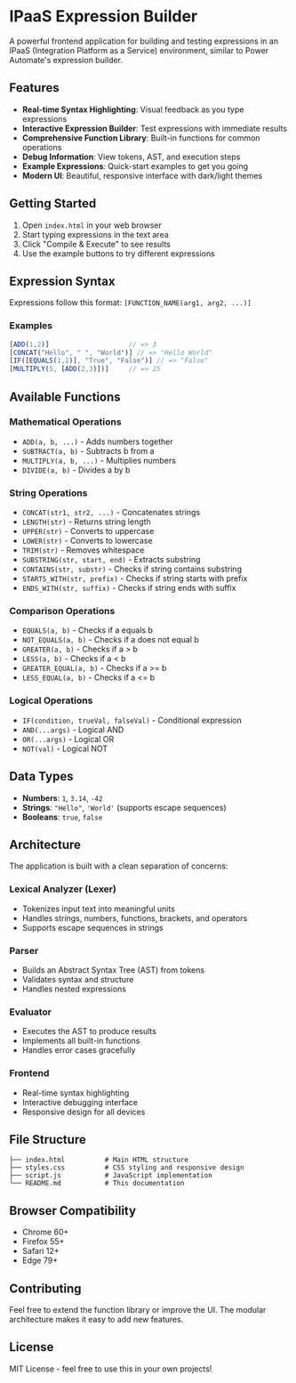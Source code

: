 # IPaaS Expression Builder

A powerful frontend application for building and testing expressions in an IPaaS (Integration Platform as a Service) environment, similar to Power Automate's expression builder.

## Features

- **Real-time Syntax Highlighting**: Visual feedback as you type expressions
- **Interactive Expression Builder**: Test expressions with immediate results
- **Comprehensive Function Library**: Built-in functions for common operations
- **Debug Information**: View tokens, AST, and execution steps
- **Example Expressions**: Quick-start examples to get you going
- **Modern UI**: Beautiful, responsive interface with dark/light themes

## Getting Started

1. Open `index.html` in your web browser
2. Start typing expressions in the text area
3. Click "Compile & Execute" to see results
4. Use the example buttons to try different expressions

## Expression Syntax

Expressions follow this format: `[FUNCTION_NAME(arg1, arg2, ...)]`

### Examples

```javascript
[ADD(1,2)]                    // => 3
[CONCAT("Hello", " ", "World")] // => "Hello World"
[IF([EQUALS(1,2)], "True", "False")] // => "False"
[MULTIPLY(5, [ADD(2,3)])]     // => 25
```

## Available Functions

### Mathematical Operations
- `ADD(a, b, ...)` - Adds numbers together
- `SUBTRACT(a, b)` - Subtracts b from a
- `MULTIPLY(a, b, ...)` - Multiplies numbers
- `DIVIDE(a, b)` - Divides a by b

### String Operations
- `CONCAT(str1, str2, ...)` - Concatenates strings
- `LENGTH(str)` - Returns string length
- `UPPER(str)` - Converts to uppercase
- `LOWER(str)` - Converts to lowercase
- `TRIM(str)` - Removes whitespace
- `SUBSTRING(str, start, end)` - Extracts substring
- `CONTAINS(str, substr)` - Checks if string contains substring
- `STARTS_WITH(str, prefix)` - Checks if string starts with prefix
- `ENDS_WITH(str, suffix)` - Checks if string ends with suffix

### Comparison Operations
- `EQUALS(a, b)` - Checks if a equals b
- `NOT_EQUALS(a, b)` - Checks if a does not equal b
- `GREATER(a, b)` - Checks if a > b
- `LESS(a, b)` - Checks if a < b
- `GREATER_EQUAL(a, b)` - Checks if a >= b
- `LESS_EQUAL(a, b)` - Checks if a <= b

### Logical Operations
- `IF(condition, trueVal, falseVal)` - Conditional expression
- `AND(...args)` - Logical AND
- `OR(...args)` - Logical OR
- `NOT(val)` - Logical NOT

## Data Types

- **Numbers**: `1`, `3.14`, `-42`
- **Strings**: `"Hello"`, `'World'` (supports escape sequences)
- **Booleans**: `true`, `false`

## Architecture

The application is built with a clean separation of concerns:

### Lexical Analyzer (Lexer)
- Tokenizes input text into meaningful units
- Handles strings, numbers, functions, brackets, and operators
- Supports escape sequences in strings

### Parser
- Builds an Abstract Syntax Tree (AST) from tokens
- Validates syntax and structure
- Handles nested expressions

### Evaluator
- Executes the AST to produce results
- Implements all built-in functions
- Handles error cases gracefully

### Frontend
- Real-time syntax highlighting
- Interactive debugging interface
- Responsive design for all devices

## File Structure

```
├── index.html          # Main HTML structure
├── styles.css          # CSS styling and responsive design
├── script.js           # JavaScript implementation
└── README.md           # This documentation
```

## Browser Compatibility

- Chrome 60+
- Firefox 55+
- Safari 12+
- Edge 79+

## Contributing

Feel free to extend the function library or improve the UI. The modular architecture makes it easy to add new features.

## License

MIT License - feel free to use this in your own projects!
